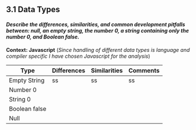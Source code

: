 ## 3.1 Data Types

#### *Describe the differences, similarities, and common development pitfalls between: null, an empty string, the number 0, a string containing only the number 0, and Boolean false.*

**Context: Javascript** (*Since handling of different data types is language and compiler specific I have chosen Javascript for the analysis*) 

|Type|  Differences | Similarities | Comments
|---|--|-- | -- |
| Empty String  | ss |ss | ss
| Number 0|  |
| String 0  |  |
| Boolean false |  |
| Null|  |
